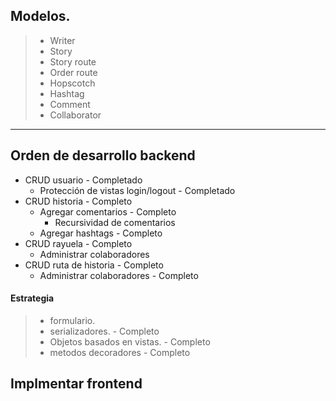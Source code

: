 ## Modelos.
>- Writer
>- Story
>- Story route
>- Order route
>- Hopscotch
>- Hashtag 
>- Comment
>- Collaborator
---
## Orden de desarrollo backend 

- CRUD usuario - Completado
  - Protección de vistas login/logout - Completado
- CRUD historia - Completo
  - Agregar comentarios - Completo
      - Recursividad de comentarios
  - Agregar hashtags - Completo
- CRUD rayuela - Completo
  - Administrar colaboradores
- CRUD ruta de historia - Completo
  - Administrar colaboradores - Completo
  
#### Estrategia

>- formulario.
>- serializadores. - Completo
>- Objetos basados en vistas. - Completo
>- metodos decoradores - Completo
                     
## Implmentar frontend